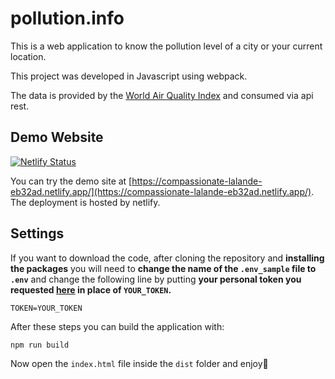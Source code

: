 # pollution.info
This is a web application to know the pollution level of a city or your current location. 

This project was developed in Javascript using webpack.

The data is provided by the [World Air Quality Index](https://waqi.info/) and consumed via api rest. 

## Demo Website
[![Netlify Status](https://api.netlify.com/api/v1/badges/b228a78b-18fa-49f8-9593-7d1416cab99b/deploy-status)](https://app.netlify.com/sites/compassionate-lalande-eb32ad/deploys)

You can try the demo site at [https://compassionate-lalande-eb32ad.netlify.app/](https://compassionate-lalande-eb32ad.netlify.app/).
The deployment is hosted by netlify.

## Settings

If you want to download the code, after cloning the repository and **installing the packages** you will need to **change the name of the `.env_sample` file to `.env`** and change the following line by putting **your personal token you requested [here](https://aqicn.org/data-platform/token/#/) in place of `YOUR_TOKEN`.**

```
TOKEN=YOUR_TOKEN
```

After these steps you can build the application with:
```
npm run build
```

Now open the `index.html` file inside the `dist` folder and enjoy:beers:

